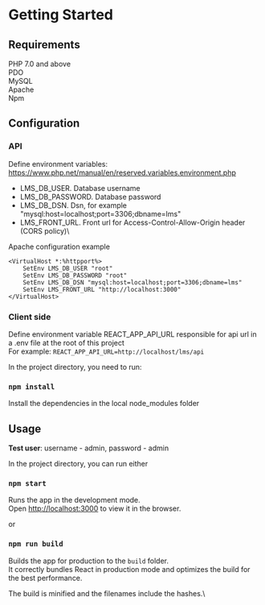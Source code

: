 # Getting Started

## Requirements
PHP 7.0 and above\
PDO \
MySQL\
Apache\
Npm

## Configuration

### API
Define environment variables:\
https://www.php.net/manual/en/reserved.variables.environment.php
- LMS_DB_USER. Database username
- LMS_DB_PASSWORD. Database password
- LMS_DB_DSN. Dsn, for example "mysql:host=localhost;port=3306;dbname=lms"
- LMS_FRONT_URL. Front url for Access-Control-Allow-Origin header (CORS policy)\

Apache configuration example
```
<VirtualHost *:%httpport%>
    SetEnv LMS_DB_USER "root"
    SetEnv LMS_DB_PASSWORD "root"
    SetEnv LMS_DB_DSN "mysql:host=localhost;port=3306;dbname=lms"
    SetEnv LMS_FRONT_URL "http://localhost:3000"
</VirtualHost>
```

### Client side
Define environment variable REACT_APP_API_URL responsible for api url in a .env file at the root of this project\
For example:
`REACT_APP_API_URL=http://localhost/lms/api`

In the project directory, you need to run:
### `npm install`
Install the dependencies in the local node_modules folder

## Usage
**Test user**: username - admin, password - admin

In the project directory, you can run either
### `npm start`

Runs the app in the development mode.\
Open [http://localhost:3000](http://localhost:3000) to view it in the browser.

or
### `npm run build`

Builds the app for production to the `build` folder.\
It correctly bundles React in production mode and optimizes the build for the best performance.

The build is minified and the filenames include the hashes.\